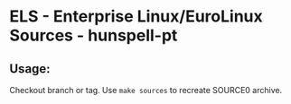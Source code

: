 # ELS - Enterprise Linux/EuroLinux Sources - hunspell-pt
 
## Usage:
  Checkout branch or tag. Use `make sources` to recreate  SOURCE0 archive.
